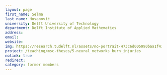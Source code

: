 ```yaml
---
layout: page
first_name: Selma
last_name: Husanović
university: Delft University of Technology
department: Delft Institute of Applied Mathematics
address:
email:
website:
img: https://research.tudelft.nl/assets/no-portrait-473c6d005990baa1f418d9c668dcd4ec.png
project: /teaching/msc-theses/5-neural_networks_burn_injuries
nolink: true
redirect:
category: former members
---
```


